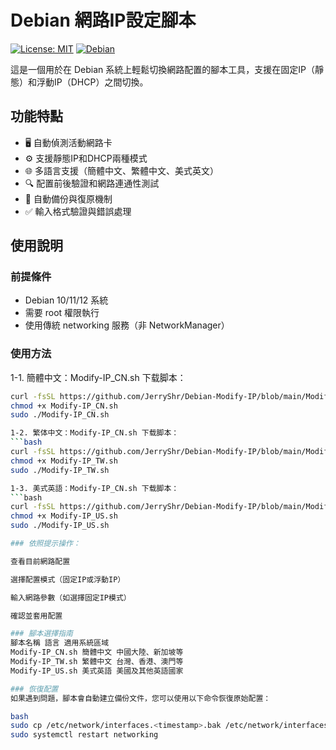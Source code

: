 # Debian 網路IP設定腳本

[![License: MIT](https://img.shields.io/badge/License-MIT-yellow.svg)](https://opensource.org/licenses/MIT)
[![Debian](https://img.shields.io/badge/Debian-12-blue?logo=debian)](https://www.debian.org/)

這是一個用於在 Debian 系統上輕鬆切換網路配置的腳本工具，支援在固定IP（靜態）和浮動IP（DHCP）之間切換。

## 功能特點

- 🖥️ 自動偵測活動網路卡
- ⚙️ 支援靜態IP和DHCP兩種模式
- 🌐 多語言支援（簡體中文、繁體中文、美式英文）
- 🔍 配置前後驗證和網路連通性測試
- 🔄 自動備份與復原機制
- ✅ 輸入格式驗證與錯誤處理

## 使用說明

### 前提條件
- Debian 10/11/12 系統
- 需要 root 權限執行
- 使用傳統 networking 服務（非 NetworkManager）

### 使用方法

1-1. 簡體中文：Modify-IP_CN.sh 下载脚本：
   ```bash
   curl -fsSL https://github.com/JerryShr/Debian-Modify-IP/blob/main/Modify-IP_CN.sh
   chmod +x Modify-IP_CN.sh
   sudo ./Modify-IP_CN.sh
   
1-2. 繁体中文：Modify-IP_CN.sh 下载脚本：
   ```bash
   curl -fsSL https://github.com/JerryShr/Debian-Modify-IP/blob/main/Modify-IP_TW.sh
   chmod +x Modify-IP_TW.sh
   sudo ./Modify-IP_TW.sh
   
1-3. 美式英語：Modify-IP_CN.sh 下载脚本：
   ```bash
   curl -fsSL https://github.com/JerryShr/Debian-Modify-IP/blob/main/Modify-IP_US.sh
   chmod +x Modify-IP_US.sh
   sudo ./Modify-IP_US.sh

### 依照提示操作：

查看目前網路配置

選擇配置模式（固定IP或浮動IP）

輸入網路參數（如選擇固定IP模式）

確認並套用配置

### 腳本選擇指南
腳本名稱 語言 適用系統區域
Modify-IP_CN.sh 簡體中文 中國大陸、新加坡等
Modify-IP_TW.sh 繁體中文 台灣、香港、澳門等
Modify-IP_US.sh 美式英語 美國及其他英語國家

### 恢復配置
如果遇到問題，腳本會自動建立備份文件，您可以使用以下命令恢復原始配置：

bash
sudo cp /etc/network/interfaces.<timestamp>.bak /etc/network/interfaces
sudo systemctl restart networking
